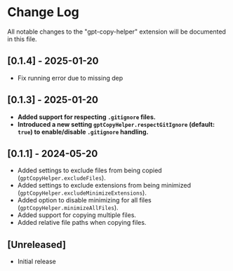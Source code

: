 # Change Log

All notable changes to the "gpt-copy-helper" extension will be documented in this file.

## [0.1.4] - 2025-01-20

- Fix running error due to missing dep

## [0.1.3] - 2025-01-20

- **Added support for respecting `.gitignore` files.**
- **Introduced a new setting `gptCopyHelper.respectGitIgnore` (default: `true`) to enable/disable `.gitignore` handling.**

## [0.1.1] - 2024-05-20

- Added settings to exclude files from being copied (`gptCopyHelper.excludeFiles`).
- Added settings to exclude extensions from being minimized (`gptCopyHelper.excludeMinimizeExtensions`).
- Added option to disable minimizing for all files (`gptCopyHelper.minimizeAllFiles`).
- Added support for copying multiple files.
- Added relative file paths when copying files.

## [Unreleased]

- Initial release
